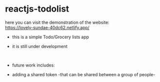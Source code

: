 # reactjs-todolist
here you can visit the demonstration of the website:
</br>
 https://lovely-sundae-40dc62.netlify.app/
 </br>
- this is a simple Todo/Grocery lists app </br>

- it is still under development
 </br>

- future work includes: </br>

- adding a shared token -that can be shared between a group of people-
